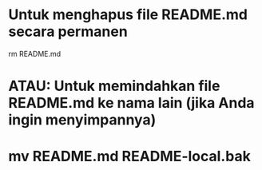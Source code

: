 # Untuk menghapus file README.md secara permanen
rm README.md

# ATAU: Untuk memindahkan file README.md ke nama lain (jika Anda ingin menyimpannya)
# mv README.md README-local.bak